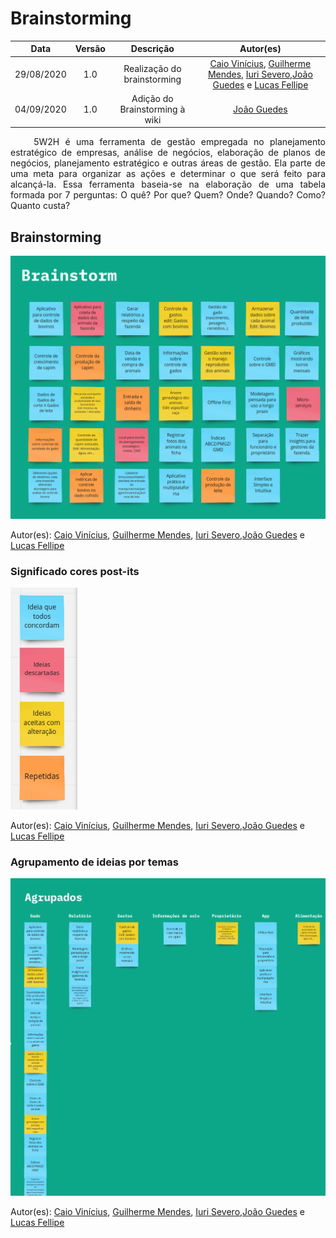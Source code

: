 # Brainstorming
|    Data    | Versão |         Descrição         |           Autor(es)           |
| :--------: | :----: | :-----------------------: | :---------------------------: |
| 29/08/2020 |  1.0   | Realização do brainstorming |[Caio Vinícius](https://github.com/caiovfernandes), [Guilherme Mendes](https://github.com/guilherme-mendes), [Iuri Severo](https://github.com/iurisevero),[João Guedes](https://github.com/sudjoao) e [Lucas Fellipe](https://github.com/lucasfcm9) |
| 04/09/2020 |  1.0   | Adição do Brainstorming à wiki |[João Guedes](https://github.com/sudjoao)|

<p align="justify"> &emsp;&emsp; 5W2H é uma ferramenta de gestão empregada no planejamento estratégico de empresas, análise de negócios, elaboração de planos de negócios, planejamento estratégico e outras áreas de gestão. Ela parte de uma meta para organizar as ações e determinar o que será feito para alcançá-la. Essa ferramenta baseia-se na elaboração de uma tabela formada por 7 perguntas: O quê? Por que? Quem? Onde? Quando? Como? Quanto custa?</p>

## Brainstorming

<img src="/docs/assets/img/artefacts/brainstorming.png">

Autor(es): [Caio Vinícius](https://github.com/caiovfernandes), [Guilherme Mendes](https://github.com/guilherme-mendes), [Iuri Severo](https://github.com/iurisevero),[João Guedes](https://github.com/sudjoao) e [Lucas Fellipe](https://github.com/lucasfcm9)

### Significado cores post-its

<img src="/docs/assets/img/artefacts/brainstorming_colors.png">

Autor(es): [Caio Vinícius](https://github.com/caiovfernandes), [Guilherme Mendes](https://github.com/guilherme-mendes), [Iuri Severo](https://github.com/iurisevero),[João Guedes](https://github.com/sudjoao) e [Lucas Fellipe](https://github.com/lucasfcm9)

### Agrupamento de ideias por temas

<img src="/docs/assets/img/artefacts/brainstorming_group.png">

Autor(es): [Caio Vinícius](https://github.com/caiovfernandes), [Guilherme Mendes](https://github.com/guilherme-mendes), [Iuri Severo](https://github.com/iurisevero),[João Guedes](https://github.com/sudjoao) e [Lucas Fellipe](https://github.com/lucasfcm9)
